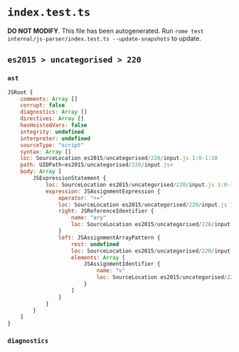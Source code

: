 # `index.test.ts`

**DO NOT MODIFY**. This file has been autogenerated. Run `rome test internal/js-parser/index.test.ts --update-snapshots` to update.

## `es2015 > uncategorised > 220`

### `ast`

```javascript
JSRoot {
	comments: Array []
	corrupt: false
	diagnostics: Array []
	directives: Array []
	hasHoistedVars: false
	integrity: undefined
	interpreter: undefined
	sourceType: "script"
	syntax: Array []
	loc: SourceLocation es2015/uncategorised/220/input.js 1:0-1:10
	path: UIDPath<es2015/uncategorised/220/input.js>
	body: Array [
		JSExpressionStatement {
			loc: SourceLocation es2015/uncategorised/220/input.js 1:0-1:10
			expression: JSAssignmentExpression {
				operator: "+="
				loc: SourceLocation es2015/uncategorised/220/input.js 1:0-1:10
				right: JSReferenceIdentifier {
					name: "ary"
					loc: SourceLocation es2015/uncategorised/220/input.js 1:7-1:10 (ary)
				}
				left: JSAssignmentArrayPattern {
					rest: undefined
					loc: SourceLocation es2015/uncategorised/220/input.js 1:0-1:3
					elements: Array [
						JSAssignmentIdentifier {
							name: "v"
							loc: SourceLocation es2015/uncategorised/220/input.js 1:1-1:2 (v)
						}
					]
				}
			}
		}
	]
}
```

### `diagnostics`

```

```
